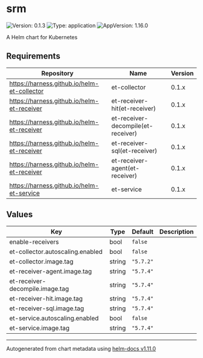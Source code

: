 # srm

![Version: 0.1.3](https://img.shields.io/badge/Version-0.1.3-informational?style=flat-square) ![Type: application](https://img.shields.io/badge/Type-application-informational?style=flat-square) ![AppVersion: 1.16.0](https://img.shields.io/badge/AppVersion-1.16.0-informational?style=flat-square)

A Helm chart for Kubernetes

## Requirements

| Repository | Name | Version |
|------------|------|---------|
| https://harness.github.io/helm-et-collector | et-collector | 0.1.x |
| https://harness.github.io/helm-et-receiver | et-receiver-hit(et-receiver) | 0.1.x |
| https://harness.github.io/helm-et-receiver | et-receiver-decompile(et-receiver) | 0.1.x |
| https://harness.github.io/helm-et-receiver | et-receiver-sql(et-receiver) | 0.1.x |
| https://harness.github.io/helm-et-receiver | et-receiver-agent(et-receiver) | 0.1.x |
| https://harness.github.io/helm-et-service | et-service | 0.1.x |

## Values

| Key | Type | Default | Description |
|-----|------|---------|-------------|
| enable-receivers | bool | `false` |  |
| et-collector.autoscaling.enabled | bool | `false` |  |
| et-collector.image.tag | string | `"5.7.2"` |  |
| et-receiver-agent.image.tag | string | `"5.7.4"` |  |
| et-receiver-decompile.image.tag | string | `"5.7.4"` |  |
| et-receiver-hit.image.tag | string | `"5.7.4"` |  |
| et-receiver-sql.image.tag | string | `"5.7.4"` |  |
| et-service.autoscaling.enabled | bool | `false` |  |
| et-service.image.tag | string | `"5.7.4"` |  |

----------------------------------------------
Autogenerated from chart metadata using [helm-docs v1.11.0](https://github.com/norwoodj/helm-docs/releases/v1.11.0)
